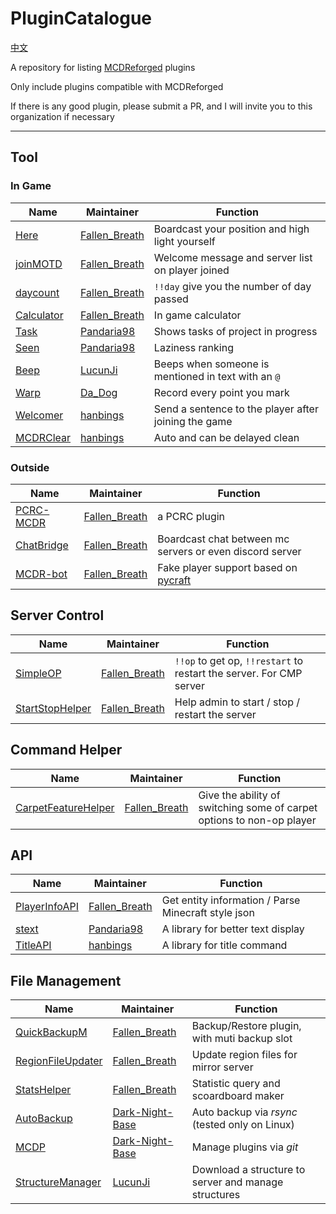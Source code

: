 # PluginCatalogue
[中文](https://github.com/MCDReforged-Plugins/PluginCatalogue/blob/master/readme_cn.md)

A repository for listing [MCDReforged](https://github.com/Fallen-Breath/MCDReforged) plugins

Only include plugins compatible with MCDReforged

If there is any good plugin, please submit a PR, and I will invite you to this organization if necessary

--------

## Tool

### In Game

| Name                                                   | Maintainer                                        | Function                                             |
| ------------------------------------------------------ | ------------------------------------------------- | ---------------------------------------------------- |
| [Here](https://github.com/TISUnion/Here)               | [Fallen_Breath](https://github.com/Fallen-Breath) | Boardcast your position and high light yourself      |
| [joinMOTD](https://github.com/TISUnion/joinMOTD)       | [Fallen_Breath](https://github.com/Fallen-Breath) | Welcome message and server list on player joined     |
| [daycount](https://github.com/TISUnion/daycount)       | [Fallen_Breath](https://github.com/Fallen-Breath) | `!!day` give you the number of day passed            |
| [Calculator](https://github.com/TISUnion/Calculator)   | [Fallen_Breath](https://github.com/Fallen-Breath) | In game calculator                                   |
| [Task](https://github.com/TISUnion/Task/tree/MCDR)     | [Pandaria98](https://github.com/Pandaria98)       | Shows tasks of project in progress                   |
| [Seen](https://github.com/TISUnion/Seen/tree/MCDR)     | [Pandaria98](https://github.com/Pandaria98)       | Laziness ranking                                     |
| [Beep](https://github.com/TISUnion/Beep)               | [LucunJi](https://github.com/LucunJi)             | Beeps when someone is mentioned in text with an `@`  |
| [Warp](https://github.com/2068915465/MCDR-warp-plugin) | [Da_Dog](https://github.com/2068915465)           | Record every point you mark                          |
| [Welcomer](https://github.com/hanbings/Welcomer)       | [hanbings](https://github.com/hanbings)           | Send a sentence to the player after joining the game |
| [MCDRClear](https://github.com/hanbings/MCDRClear)     | [hanbings](https://github.com/hanbings)           | Auto and can be delayed clean                        |
### Outside

| Name                                                        | Maintainer                                        | Function                                                     |
| ----------------------------------------------------------- | ------------------------------------------------- | ------------------------------------------------------------ |
| [PCRC-MCDR](https://github.com/TISUnion/PCRC-MCDR)          | [Fallen_Breath](https://github.com/Fallen-Breath) | a PCRC plugin                                                |
| [ChatBridge](https://github.com/TISUnion/ChatBridge)        | [Fallen_Breath](https://github.com/Fallen-Breath) | Boardcast chat between mc servers or even discord server     |
| [MCDR-bot](https://github.com/MCDReforged-Plugins/MCDR-bot) | [Fallen_Breath](https://github.com/Fallen-Breath) | Fake player support based on [pycraft](https://github.com/ammaraskar/pyCraft) |

## Server Control

| Name                                                         | Maintainer                                        | Function                                                     |
| ------------------------------------------------------------ | ------------------------------------------------- | ------------------------------------------------------------ |
| [SimpleOP](https://github.com/MCDReforged-Plugins/SimpleOP)  | [Fallen_Breath](https://github.com/Fallen-Breath) | `!!op` to get op, `!!restart` to restart the server. For CMP server |
| [StartStopHelper](https://github.com/MCDReforged-Plugins/StartStopHelper) | [Fallen_Breath](https://github.com/Fallen-Breath) | Help admin to start / stop / restart the server              |

## Command Helper

| Name                                                         | Maintainer                                        | Function                                                     |
| ------------------------------------------------------------ | ------------------------------------------------- | ------------------------------------------------------------ |
| [CarpetFeatureHelper](https://github.com/TISUnion/CarpetFeatureHelper) | [Fallen_Breath](https://github.com/Fallen-Breath) | Give the ability of switching some of carpet options to non-op player |

## API

| Name                                                       | Maintainer                                        | Function                                            |
| ---------------------------------------------------------- | ------------------------------------------------- | --------------------------------------------------- |
| [PlayerInfoAPI](https://github.com/TISUnion/PlayerInfoAPI) | [Fallen_Breath](https://github.com/Fallen-Breath) | Get entity information / Parse Minecraft style json |
| [stext](https://github.com/TISUnion/stext)                 | [Pandaria98](https://github.com/Pandaria98)       | A library for better text display                   |
| [TitleAPI](https://github.com/hanbings/TitleAPI)           | [hanbings](https://github.com/hanbings)           | A library for title command                         |

## File Management

| Name                                                         | Maintainer                                            | Function                                             |
| ------------------------------------------------------------ | ----------------------------------------------------- | ---------------------------------------------------- |
| [QuickBackupM](https://github.com/TISUnion/QuickBackupM)     | [Fallen_Breath](https://github.com/Fallen-Breath)     | Backup/Restore plugin, with muti backup slot         |
| [RegionFileUpdater](https://github.com/TISUnion/RegionFileUpdater) | [Fallen_Breath](https://github.com/Fallen-Breath)     | Update region files for mirror server                |
| [StatsHelper](https://github.com/TISUnion/StatsHelper)       | [Fallen_Breath](https://github.com/Fallen-Breath)     | Statistic query and scoardboard maker                |
| [AutoBackup](https://github.com/Dark-Night-Base/AutoBackup)  | [Dark-Night-Base](https://github.com/Dark-Night-Base) | Auto backup via *rsync* (tested only on Linux)       |
| [MCDP](https://github.com/Dark-Night-Base/MCDP)              | [Dark-Night-Base](https://github.com/Dark-Night-Base) | Manage plugins via *git*                             |
| [StructureManager](https://github.com/TISUnion/StructureManager/tree/MCDR) | [LucunJi](https://github.com/LucunJi)                 | Download a structure to server and manage structures |